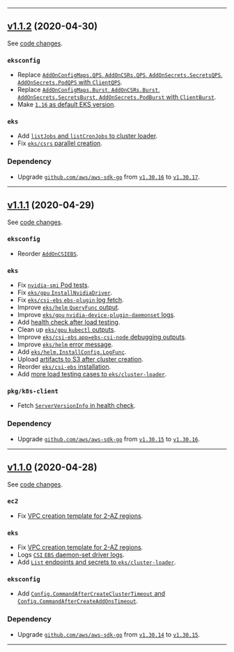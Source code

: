 

<hr>


## [v1.1.2](https://github.com/aws/aws-k8s-tester/releases/tag/v1.1.2) (2020-04-30)

See [code changes](https://github.com/aws/aws-k8s-tester/compare/v1.1.1...v1.1.2).

### `eksconfig`

- Replace [`AddOnConfigMaps.QPS`, `AddOnCSRs.QPS`, `AddOnSecrets.SecretsQPS`, `AddOnSecrets.PodQPS` with `ClientQPS`](https://github.com/aws/aws-k8s-tester/commit/35a3f0f5b7356d0c5e5871e30e5c25df3d6e18c3).
- Replace [`AddOnConfigMaps.Burst`, `AddOnCSRs.Burst`, `AddOnSecrets.SecretsBurst`, `AddOnSecrets.PodBurst` with `ClientBurst`](https://github.com/aws/aws-k8s-tester/commit/35a3f0f5b7356d0c5e5871e30e5c25df3d6e18c3).
- Make [`1.16` as default EKS version](https://github.com/aws/aws-k8s-tester/commit/3ec335f6e3478ee67f8bbc98a6628ce0ed26a5e4).

### `eks`

- Add [`listJobs` and `listCronJobs` to cluster loader](https://github.com/aws/aws-k8s-tester/commit/a4eb3fe1367275fdc8c413efe3c0751e81907e4c).
- Fix [`eks/csrs` parallel creation](https://github.com/aws/aws-k8s-tester/commit/8fd9a10a8a1f2c604fd19fe969ca9a858c15d60b).

### Dependency

- Upgrade [`github.com/aws/aws-sdk-go`](https://github.com/aws/aws-sdk-go/releases) from [`v1.30.16`](https://github.com/aws/aws-sdk-go/releases/tag/v1.30.16) to [`v1.30.17`](https://github.com/aws/aws-sdk-go/releases/tag/v1.30.17).


<hr>


## [v1.1.1](https://github.com/aws/aws-k8s-tester/releases/tag/v1.1.1) (2020-04-29)

See [code changes](https://github.com/aws/aws-k8s-tester/compare/v1.1.0...v1.1.1).

### `eksconfig`

- Reorder [`AddOnCSIEBS`](https://github.com/aws/aws-k8s-tester/commit/a6429ad9566427f6515ad6579f5ae619b31d19af).

### `eks`

- Fix [`nvidia-smi` Pod tests](https://github.com/aws/aws-k8s-tester/commit/ccaf87bbd6c3dc281f33e9fd52d058406bd7cb12).
- Fix [`eks/gpu` `InstallNvidiaDriver`](https://github.com/aws/aws-k8s-tester/commit/be9a0febf05d4e361a26069ae6accea4f8fdeaf2).
- Fix [`eks/csi-ebs` `ebs-plugin` log fetch](https://github.com/aws/aws-k8s-tester/commit/ccaf87bbd6c3dc281f33e9fd52d058406bd7cb12).
- Improve [`eks/helm` `QueryFunc` output](https://github.com/aws/aws-k8s-tester/commit/ccaf87bbd6c3dc281f33e9fd52d058406bd7cb12).
- Improve [`eks/gpu` `nvidia-device-plugin-daemonset` logs](https://github.com/aws/aws-k8s-tester/commit/a66de07db067e6e2ee56749c522f841f65fa6c64).
- Add [health check after load testing](https://github.com/aws/aws-k8s-tester/commit/f6bea5e350a665dff4f628720adc8e564e2b6670).
- Clean up [`eks/gpu` `kubectl` outputs](https://github.com/aws/aws-k8s-tester/commit/0d99ab95c6ae3e645a5dffd8e8934f33c1592437).
- Improve [`eks/csi-ebs` `app=ebs-csi-node` debugging outputs](https://github.com/aws/aws-k8s-tester/commit/aac285d62a6570007ee502a37e784575ff81fb5f).
- Improve [`eks/helm` error message](https://github.com/aws/aws-k8s-tester/commit/89e7039ab99ea1377fc88fa0de38190533c21d74).
- Add [`eks/helm.InstallConfig.LogFunc`](https://github.com/aws/aws-k8s-tester/commit/86c2867ac0e0f56010dba27b9bb64cb87ba4eed7).
- Upload [artifacts to S3 after cluster creation](https://github.com/aws/aws-k8s-tester/commit/912da1f877424871df5b4f21e6217da6d619bae1).
- Reorder [`eks/csi-ebs` installation](https://github.com/aws/aws-k8s-tester/commit/a6429ad9566427f6515ad6579f5ae619b31d19af).
- Add [more load testing cases to `eks/cluster-loader`](https://github.com/aws/aws-k8s-tester/commit/e7f33ed67339dcc6abbf29e98bf22946f0fe1c05).

### `pkg/k8s-client`

- Fetch [`ServerVersionInfo` in health check](https://github.com/aws/aws-k8s-tester/commit/9b099c6e31ffe0e64c1d6c7ef9dafa31ebf13bcf).

### Dependency

- Upgrade [`github.com/aws/aws-sdk-go`](https://github.com/aws/aws-sdk-go/releases) from [`v1.30.15`](https://github.com/aws/aws-sdk-go/releases/tag/v1.30.15) to [`v1.30.16`](https://github.com/aws/aws-sdk-go/releases/tag/v1.30.16).


<hr>


## [v1.1.0](https://github.com/aws/aws-k8s-tester/releases/tag/v1.1.0) (2020-04-28)

See [code changes](https://github.com/aws/aws-k8s-tester/compare/v1.0.9...v1.1.0).

### `ec2`

- Fix [VPC creation template for 2-AZ regions](https://github.com/aws/aws-k8s-tester/commit/c8f4e888d4249cc4934be335672d096b37479eec).

### `eks`

- Fix [VPC creation template for 2-AZ regions](https://github.com/aws/aws-k8s-tester/commit/c8f4e888d4249cc4934be335672d096b37479eec).
- Logs [`CSI` `EBS` daemon-set driver logs](https://github.com/aws/aws-k8s-tester/commit/a77c3c33710324e9ec8d98fa76a75ca3a68cba89).
- Add [`List` endpoints and secrets to `eks/cluster-loader`](https://github.com/aws/aws-k8s-tester/commit/a3d69d50a5298f54b4b9e516dcc3578d7b35cecb).

### `eksconfig`

- Add [`Config.CommandAfterCreateClusterTimeout` and `Config.CommandAfterCreateAddOnsTimeout`](https://github.com/aws/aws-k8s-tester/commit/558cccb8cf01554c365784509815c88470ec58c9).

### Dependency

- Upgrade [`github.com/aws/aws-sdk-go`](https://github.com/aws/aws-sdk-go/releases) from [`v1.30.14`](https://github.com/aws/aws-sdk-go/releases/tag/v1.30.14) to [`v1.30.15`](https://github.com/aws/aws-sdk-go/releases/tag/v1.30.15).


<hr>

